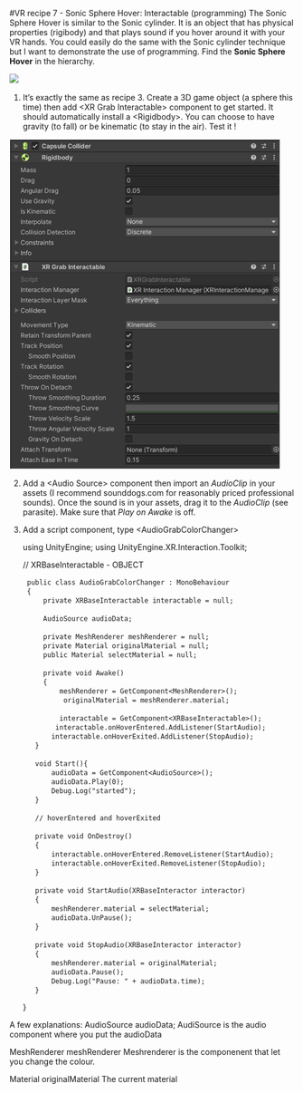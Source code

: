 #VR recipe 7 - Sonic Sphere Hover: Interactable (programming)
The Sonic Sphere Hover is similar to the Sonic cylinder. It is an object that has physical properties (rigibody) and that plays sound if you hover around it with your VR hands. You could easily do the same with the Sonic cylinder technique but I want to demonstrate the use of programming. Find the <b>Sonic Sphere Hover</b> in the hierarchy.</p>

<p align="left"><img src="images/recipe701.png"/></p>

1. It’s exactly the same as recipe 3. Create a 3D game object (a sphere this time) then add &lt;XR Grab Interactable&gt; component to get started. It should automatically install a &lt;Rigidbody&gt;. You can choose to have gravity (to fall) or be kinematic (to stay in the air). Test it !

<p align="left"><img src="images/recipe702.png"/></p>

2. Add a &lt;Audio Source&gt; component then import an <i>AudioClip</i> in your assets (I recommend sounddogs.com for reasonably priced professional sounds). Once the sound is in your assets, drag it to the <i>AudioClip</i> (see parasite). Make sure that <i>Play on Awake</i> is off.

3. Add a script component, type &lt;AudioGrabColorChanger&gt;

	using UnityEngine;
	using UnityEngine.XR.Interaction.Toolkit;

	// XRBaseInteractable - OBJECT

		public class AudioGrabColorChanger : MonoBehaviour
		{
			private XRBaseInteractable interactable = null;
	
			AudioSource audioData;
	
			private MeshRenderer meshRenderer = null;
			private Material originalMaterial = null;
			public Material selectMaterial = null;

			private void Awake()
			{	
				meshRenderer = GetComponent<MeshRenderer>();
   				 originalMaterial = meshRenderer.material;
		
     			interactable = GetComponent<XRBaseInteractable>();
     		   interactable.onHoverEntered.AddListener(StartAudio);
     		  interactable.onHoverExited.AddListener(StopAudio);	
		  }

		  void Start(){
			  audioData = GetComponent<AudioSource>();
			  audioData.Play(0);
			  Debug.Log("started");	
		  }

		  // hoverEntered and hoverExited	

		  private void OnDestroy()
		  {	
			  interactable.onHoverEntered.RemoveListener(StartAudio); 
			  interactable.onHoverExited.RemoveListener(StopAudio);
		  }
		
		  private void StartAudio(XRBaseInteractor interactor)
		  {
			  meshRenderer.material = selectMaterial;
			  audioData.UnPause();
		  }

		  private void StopAudio(XRBaseInteractor interactor)
		  {
			  meshRenderer.material = originalMaterial;
			  audioData.Pause();
			  Debug.Log("Pause: " + audioData.time);	
		  }
	  }


A few explanations:
AudioSource audioData;
AudiSource is the audio component where you put the audioData

MeshRenderer meshRenderer 
Meshrenderer is the componenent that let you change the colour.

Material originalMaterial
The current material

